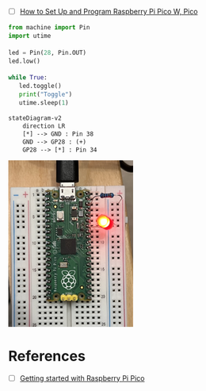


- [ ] [How to Set Up and Program Raspberry Pi Pico W, Pico](https://www.tomshardware.com/how-to/raspberry-pi-pico-setup)

```python
from machine import Pin
import utime

led = Pin(28, Pin.OUT)
led.low()

while True:
   led.toggle()
   print("Toggle")
   utime.sleep(1)
```

```mermaid
stateDiagram-v2
    direction LR
    [*] --> GND : Pin 38
    GND --> GP28 : (+)
    GP28 --> [*] : Pin 34
```

<img src=images/IMG_4388.jpg width='50%' height='50%' > </img>

# References

- [ ] [Getting started with Raspberry Pi Pico](https://projects.raspberrypi.org/en/projects/getting-started-with-the-pico)
